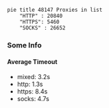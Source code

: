 
```mermaid
pie title 48147 Proxies in list
    "HTTP" : 20840
    "HTTPS": 5460
    "SOCKS" : 26652
```

### Some Info
#### Average Timeout

- mixed: 3.2s
- http: 1.3s
- https: 8.4s
- socks: 4.7s